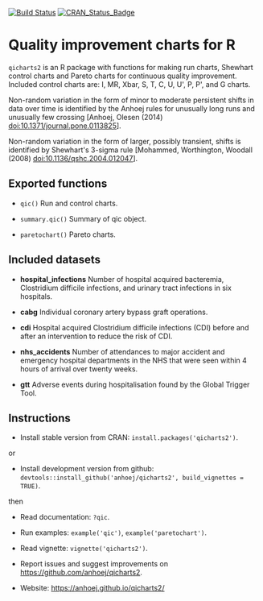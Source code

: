[![Build Status](https://travis-ci.org/anhoej/qicharts2.svg?branch=master)](https://travis-ci.org/anhoej/qicharts2)
[![CRAN_Status_Badge](http://www.r-pkg.org/badges/version/qicharts2)](https://cran.r-project.org/package=qicharts2)

# Quality improvement charts for R

`qicharts2` is an R package with functions for making run charts, Shewhart control charts and Pareto charts for continuous quality improvement. Included control charts are: I, MR, Xbar, S, T, C, U, U', P, P', and G charts. 

Non-random variation in the form of minor to moderate persistent shifts in data over time is identified by the Anhoej rules for unusually long runs and unusually few crossing [Anhoej, Olesen (2014) <doi:10.1371/journal.pone.0113825>].

Non-random variation in the form of larger, possibly transient, shifts is identified by Shewhart's 3-sigma rule [Mohammed, Worthington, Woodall (2008) <doi:10.1136/qshc.2004.012047>].

## Exported functions

* `qic()` Run and control charts.

* `summary.qic()` Summary of qic object.

* `paretochart()` Pareto charts.

## Included datasets

* **hospital_infections** Number of hospital acquired bacteremia, Clostridium difficile infections, and urinary tract infections in six hospitals.

* **cabg** Individual coronary artery bypass graft operations.

* **cdi** Hospital acquired Clostridium difficile infections (CDI) before and after an intervention to reduce the risk of CDI.

* **nhs_accidents** Number of attendances to major accident and emergency hospital departments in the NHS that were seen within 4 hours of arrival over twenty weeks.

* **gtt** Adverse events during hospitalisation found by the Global Trigger Tool.

## Instructions

* Install stable version from CRAN: `install.packages('qicharts2')`.
  
or

* Install development version from github: `devtools::install_github('anhoej/qicharts2', build_vignettes = TRUE)`.

then

* Read documentation: `?qic`.

* Run examples: `example('qic')`, `example('paretochart')`.

* Read vignette: `vignette('qicharts2')`.

* Report issues and suggest improvements on https://github.com/anhoej/qicharts2.

* Website: https://anhoej.github.io/qicharts2/
